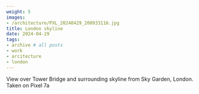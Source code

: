 ```yaml
---
weight: 5
images:
- /architecture/PXL_20240429_200933116.jpg
title: London skyline
date: 2024-04-29
tags:
- archive # all posts
- work
- arcitecture
- london
---
```


View over Tower Bridge and surrounding skyline from Sky Garden, London. Taken on Pixel 7a